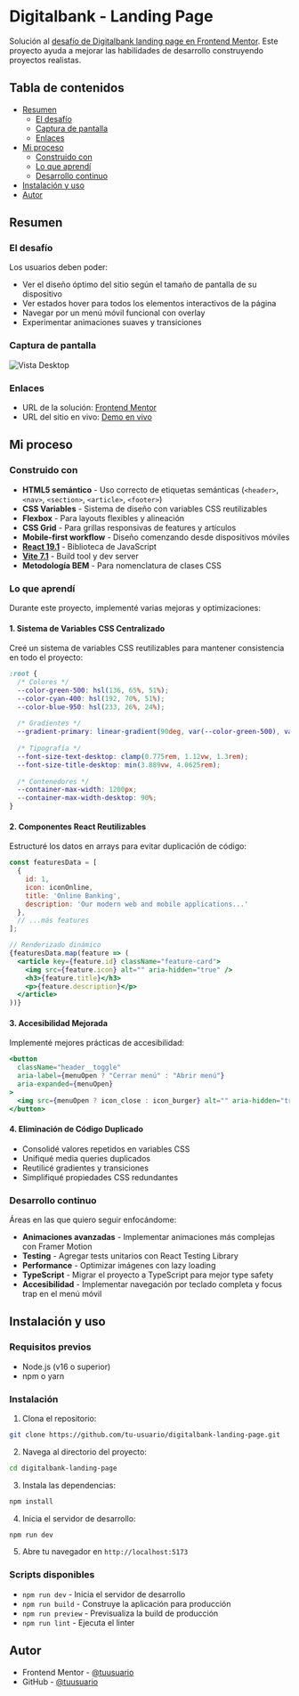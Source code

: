 # Digitalbank - Landing Page

Solución al [desafío de Digitalbank landing page en Frontend Mentor](https://www.frontendmentor.io/challenges/digital-bank-landing-page-WaUhkoDN). Este proyecto ayuda a mejorar las habilidades de desarrollo construyendo proyectos realistas.

## Tabla de contenidos

- [Resumen](#resumen)
  - [El desafío](#el-desafío)
  - [Captura de pantalla](#captura-de-pantalla)
  - [Enlaces](#enlaces)
- [Mi proceso](#mi-proceso)
  - [Construido con](#construido-con)
  - [Lo que aprendí](#lo-que-aprendí)
  - [Desarrollo continuo](#desarrollo-continuo)
- [Instalación y uso](#instalación-y-uso)
- [Autor](#autor)

## Resumen

### El desafío

Los usuarios deben poder:

- Ver el diseño óptimo del sitio según el tamaño de pantalla de su dispositivo
- Ver estados hover para todos los elementos interactivos de la página
- Navegar por un menú móvil funcional con overlay
- Experimentar animaciones suaves y transiciones

### Captura de pantalla

![Vista Desktop](./screenshot.jpg)

### Enlaces

- URL de la solución: [Frontend Mentor](https://your-solution-url.com)
- URL del sitio en vivo: [Demo en vivo](https://your-live-site-url.com)

## Mi proceso

### Construido con

- **HTML5 semántico** - Uso correcto de etiquetas semánticas (`<header>`, `<nav>`, `<section>`, `<article>`, `<footer>`)
- **CSS Variables** - Sistema de diseño con variables CSS reutilizables
- **Flexbox** - Para layouts flexibles y alineación
- **CSS Grid** - Para grillas responsivas de features y artículos
- **Mobile-first workflow** - Diseño comenzando desde dispositivos móviles
- **[React 19.1](https://reactjs.org/)** - Biblioteca de JavaScript
- **[Vite 7.1](https://vitejs.dev/)** - Build tool y dev server
- **Metodología BEM** - Para nomenclatura de clases CSS

### Lo que aprendí

Durante este proyecto, implementé varias mejoras y optimizaciones:

#### 1. Sistema de Variables CSS Centralizado

Creé un sistema de variables CSS reutilizables para mantener consistencia en todo el proyecto:

```css
:root {
  /* Colores */
  --color-green-500: hsl(136, 65%, 51%);
  --color-cyan-400: hsl(192, 70%, 51%);
  --color-blue-950: hsl(233, 26%, 24%);
  
  /* Gradientes */
  --gradient-primary: linear-gradient(90deg, var(--color-green-500), var(--color-cyan-400));
  
  /* Tipografía */
  --font-size-text-desktop: clamp(0.775rem, 1.12vw, 1.3rem);
  --font-size-title-desktop: min(3.889vw, 4.0625rem);
  
  /* Contenedores */
  --container-max-width: 1200px;
  --container-max-width-desktop: 90%;
}
```

#### 2. Componentes React Reutilizables

Estructuré los datos en arrays para evitar duplicación de código:

```jsx
const featuresData = [
  {
    id: 1,
    icon: iconOnline,
    title: 'Online Banking',
    description: 'Our modern web and mobile applications...'
  },
  // ...más features
];

// Renderizado dinámico
{featuresData.map(feature => (
  <article key={feature.id} className="feature-card">
    <img src={feature.icon} alt="" aria-hidden="true" />
    <h3>{feature.title}</h3>
    <p>{feature.description}</p>
  </article>
))}
```

#### 3. Accesibilidad Mejorada

Implementé mejores prácticas de accesibilidad:

```jsx
<button
  className="header__toggle"
  aria-label={menuOpen ? "Cerrar menú" : "Abrir menú"}
  aria-expanded={menuOpen}
>
  <img src={menuOpen ? icon_close : icon_burger} alt="" aria-hidden="true" />
</button>
```

#### 4. Eliminación de Código Duplicado

- Consolidé valores repetidos en variables CSS
- Unifiqué media queries duplicados
- Reutilicé gradientes y transiciones
- Simplifiqué propiedades CSS redundantes

### Desarrollo continuo

Áreas en las que quiero seguir enfocándome:

- **Animaciones avanzadas** - Implementar animaciones más complejas con Framer Motion
- **Testing** - Agregar tests unitarios con React Testing Library
- **Performance** - Optimizar imágenes con lazy loading
- **TypeScript** - Migrar el proyecto a TypeScript para mejor type safety
- **Accesibilidad** - Implementar navegación por teclado completa y focus trap en el menú móvil

## Instalación y uso

### Requisitos previos

- Node.js (v16 o superior)
- npm o yarn

### Instalación

1. Clona el repositorio:
```bash
git clone https://github.com/tu-usuario/digitalbank-landing-page.git
```

2. Navega al directorio del proyecto:
```bash
cd digitalbank-landing-page
```

3. Instala las dependencias:
```bash
npm install
```

4. Inicia el servidor de desarrollo:
```bash
npm run dev
```

5. Abre tu navegador en `http://localhost:5173`

### Scripts disponibles

- `npm run dev` - Inicia el servidor de desarrollo
- `npm run build` - Construye la aplicación para producción
- `npm run preview` - Previsualiza la build de producción
- `npm run lint` - Ejecuta el linter

## Autor

- Frontend Mentor - [@tuusuario](https://www.frontendmentor.io/profile/tuusuario)
- GitHub - [@tuusuario](https://github.com/tuusuario)
